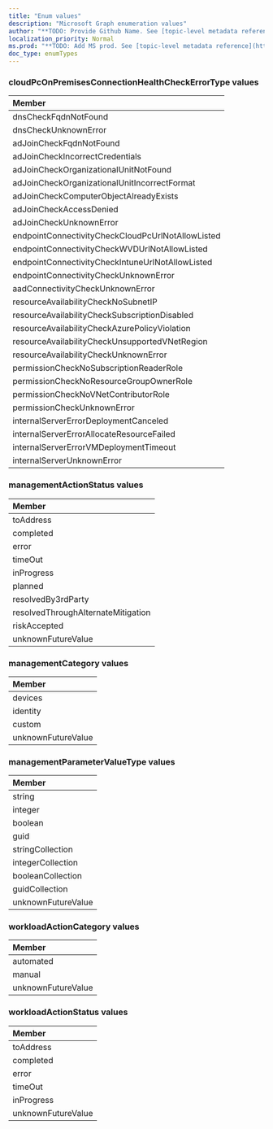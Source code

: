 ```yaml
---
title: "Enum values"
description: "Microsoft Graph enumeration values"
author: "**TODO: Provide Github Name. See [topic-level metadata reference](https://msgo.azurewebsites.net/add/document/guidelines/metadata.html#topic-level-metadata)**"
localization_priority: Normal
ms.prod: "**TODO: Add MS prod. See [topic-level metadata reference](https://msgo.azurewebsites.net/add/document/guidelines/metadata.html#topic-level-metadata)**"
doc_type: enumTypes
---
```


### cloudPcOnPremisesConnectionHealthCheckErrorType values 



|Member|
|:---|
|dnsCheckFqdnNotFound|
|dnsCheckUnknownError|
|adJoinCheckFqdnNotFound|
|adJoinCheckIncorrectCredentials|
|adJoinCheckOrganizationalUnitNotFound|
|adJoinCheckOrganizationalUnitIncorrectFormat|
|adJoinCheckComputerObjectAlreadyExists|
|adJoinCheckAccessDenied|
|adJoinCheckUnknownError|
|endpointConnectivityCheckCloudPcUrlNotAllowListed|
|endpointConnectivityCheckWVDUrlNotAllowListed|
|endpointConnectivityCheckIntuneUrlNotAllowListed|
|endpointConnectivityCheckUnknownError|
|aadConnectivityCheckUnknownError|
|resourceAvailabilityCheckNoSubnetIP|
|resourceAvailabilityCheckSubscriptionDisabled|
|resourceAvailabilityCheckAzurePolicyViolation|
|resourceAvailabilityCheckUnsupportedVNetRegion|
|resourceAvailabilityCheckUnknownError|
|permissionCheckNoSubscriptionReaderRole|
|permissionCheckNoResourceGroupOwnerRole|
|permissionCheckNoVNetContributorRole|
|permissionCheckUnknownError|
|internalServerErrorDeploymentCanceled|
|internalServerErrorAllocateResourceFailed|
|internalServerErrorVMDeploymentTimeout|
|internalServerUnknownError|

### managementActionStatus values 



|Member|
|:---|
|toAddress|
|completed|
|error|
|timeOut|
|inProgress|
|planned|
|resolvedBy3rdParty|
|resolvedThroughAlternateMitigation|
|riskAccepted|
|unknownFutureValue|

### managementCategory values 



|Member|
|:---|
|devices|
|identity|
|custom|
|unknownFutureValue|

### managementParameterValueType values 



|Member|
|:---|
|string|
|integer|
|boolean|
|guid|
|stringCollection|
|integerCollection|
|booleanCollection|
|guidCollection|
|unknownFutureValue|

### workloadActionCategory values 



|Member|
|:---|
|automated|
|manual|
|unknownFutureValue|

### workloadActionStatus values 



|Member|
|:---|
|toAddress|
|completed|
|error|
|timeOut|
|inProgress|
|unknownFutureValue|

